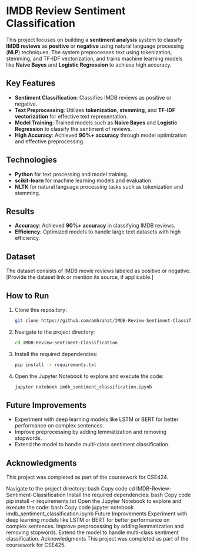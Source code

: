 # IMDB Review Sentiment Classification  

This project focuses on building a **sentiment analysis** system to classify **IMDB reviews** as **positive** or **negative** using natural language processing (**NLP**) techniques. The system preprocesses text using tokenization, stemming, and TF-IDF vectorization, and trains machine learning models like **Naive Bayes** and **Logistic Regression** to achieve high accuracy.  

## Key Features  
- **Sentiment Classification**: Classifies IMDB reviews as positive or negative.  
- **Text Preprocessing**: Utilizes **tokenization**, **stemming**, and **TF-IDF vectorization** for effective text representation.  
- **Model Training**: Trained models such as **Naive Bayes** and **Logistic Regression** to classify the sentiment of reviews.  
- **High Accuracy**: Achieved **90%+ accuracy** through model optimization and effective preprocessing.  

## Technologies  
- **Python** for text processing and model training.  
- **scikit-learn** for machine learning models and evaluation.  
- **NLTK** for natural language processing tasks such as tokenization and stemming.  

## Results  
- **Accuracy**: Achieved **90%+ accuracy** in classifying IMDB reviews.  
- **Efficiency**: Optimized models to handle large text datasets with high efficiency.  

## Dataset  
The dataset consists of IMDB movie reviews labeled as positive or negative. [Provide the dataset link or mention its source, if applicable.]  

## How to Run  
1. Clone this repository:  
   ```bash
   git clone https://github.com/amhrahat/IMDB-Review-Sentiment-Classification.git
2. Navigate to the project directory:
   ```bash 
   cd IMDB-Review-Sentiment-Classification
3. Install the required dependencies:
   ```bash 
   pip install -r requirements.txt
4. Open the Jupyter Notebook to explore and execute the code:
   ```bash 
   jupyter notebook imdb_sentiment_classification.ipynb
   
## Future Improvements  
- Experiment with deep learning models like LSTM or BERT for better performance on complex sentences.
- Improve preprocessing by adding lemmatization and removing stopwords. 
- Extend the model to handle multi-class sentiment classification.

## Acknowledgments
This project was completed as part of the coursework for CSE424.






Navigate to the project directory:
bash
Copy code
cd IMDB-Review-Sentiment-Classification
Install the required dependencies:
bash
Copy code
pip install -r requirements.txt
Open the Jupyter Notebook to explore and execute the code:
bash
Copy code
jupyter notebook imdb_sentiment_classification.ipynb
Future Improvements
Experiment with deep learning models like LSTM or BERT for better performance on complex sentences.
Improve preprocessing by adding lemmatization and removing stopwords.
Extend the model to handle multi-class sentiment classification.
Acknowledgments
This project was completed as part of the coursework for CSE425.
